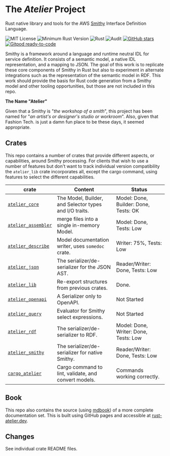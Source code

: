 # The _Atelier_ Project

Rust native library and tools for the AWS [Smithy](https://github.com/awslabs/smithy) Interface Definition Language.

![MIT License](https://img.shields.io/badge/license-mit-118811.svg)
![Minimum Rust Version](https://img.shields.io/badge/Min%20Rust-1.48-green.svg)
![Rust](https://github.com/johnstonskj/rust-atelier/workflows/Rust/badge.svg)
![Audit](https://github.com/johnstonskj/rust-atelier/workflows/Security%20audit/badge.svg)
[![GitHub stars](https://img.shields.io/github/stars/johnstonskj/rust-atelier.svg)](https://github.com/johnstonskj/rust-atelier/stargazers)
[![Gitpod ready-to-code](https://img.shields.io/badge/Gitpod-ready--to--code-blue?logo=gitpod)](https://gitpod.io/#https://github.com/johnstonskj/rust-atelier)

Smithy is a framework around a language and runtime neutral IDL for service definition. It consists of a semantic model,
a native IDL representation, and a mapping to JSON. The goal of this work is to replicate these core components of 
Smithy in Rust but also to experiment in alternate integrations such as the representation of the semantic model in 
RDF. This work should provide the basis for Rust code generation from a Smithy model and other tooling opportunities,
but those are not included in this repo.

**The Name "Atelier"**

Given that a Smithy is "_the workshop of a smith_", this project has been named for "_an artist's or designer's studio or 
workroom_". Also, given that Fashion Tech. is just a damn fun place to be these days, it seemed appropriate. 

## Crates

This repo contains a number of crates that provide different aspects, or capabilities, around Smithy processing. For 
clients that wish to use a number of features but don't want to track individual version compatibility the `atelier_lib` 
crate incorporates all, except the cargo command, using features to select the different capabilities.

| crate                                      | Content                                                | Status                                 |
|--------------------------------------------|--------------------------------------------------------|----------------------------------------|
| [`atelier_core`](./atelier-core)           | The Model, Builder, and Selector types and I/O traits. | Model: Done, Builder: Done, Tests: OK  |
| [`atelier_assembler`](./atelier-assembler) | merge files into a single in-memory Model.             | Model: Done, Tests: Low               |
| [`atelier_describe`](./atelier-describe)   | Model documentation writer, uses `somedoc` crate.      | Writer: 75%, Tests: Low                |
| [`atelier_json`](./atelier-json)           | The serializer/de-serializer for the JSON AST.         | Reader/Writer: Done, Tests: Low        |
| [`atelier_lib`](./atelier-lib)             | Re-export structures from previous crates.             | Done.                                  |
| [`atelier_openapi`](./atelier-openapi)     | A Serializer only to OpenAPI.                          | Not Started                            |
| [`atelier_query`](./atelier-query)         | Evaluator for Smithy select expressions.               | Not Started                            |
| [`atelier_rdf`](./atelier-rdf)             | The serializer/de-serializer to RDF.                   | Model: Done, Writer: Done, Tests: Low  |
| [`atelier_smithy`](./atelier-smithy)       | The serializer/de-serializer for native Smithy.        | Reader/Writer: Done, Tests: Low        |
| [`cargo_atelier`](./cargo-atelier)         | Cargo command to lint, validate, and convert models.   | Commands working correctly.            |

## Book

This repo also contains the source (using [mdbook](https://rust-lang.github.io/mdBook/)) of a more complete documentation
set. This is built using GitHub pages and accessible at [rust-atelier.dev](https://rust-atelier.dev/).

## Changes

See individual crate README files.